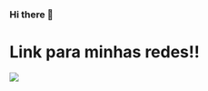 ### Hi there 👋

<h1>
  Link para minhas redes!!
</h1>

<div>
<a href = "mailto:contato@eduardosamuelbarbosademoraes@gmail.com"><img loading="lazy" src="https://img.shields.io/badge/GmailD14836?style=for-the-badge&logo=gmail&logoColor=white" target="_blank"></a>

</div>
<!--
**EduardoSBM/EduardoSBM** is a ✨ _special_ ✨ repository because its `README.md` (this file) appears on your GitHub profile.

Here are some ideas to get you started:

- 🔭 I’m currently working on ...
- 🌱 I’m currently learning ...
- 👯 I’m looking to collaborate on ...
- 🤔 I’m looking for help with ...
- 💬 Ask me about ...
- 📫 How to reach me: ...
- 😄 Pronouns: ...
- ⚡ Fun fact: ...
-->
